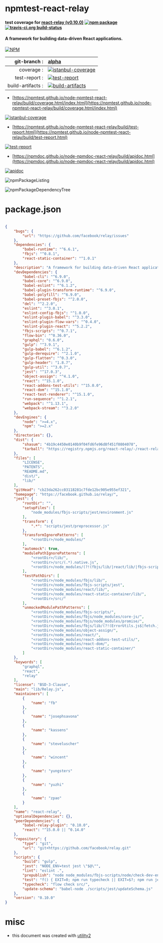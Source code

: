 # npmtest-react-relay

#### test coverage for  [react-relay (v0.10.0)](https://facebook.github.io/relay/)  [![npm package](https://img.shields.io/npm/v/npmtest-react-relay.svg?style=flat-square)](https://www.npmjs.org/package/npmtest-react-relay) [![travis-ci.org build-status](https://api.travis-ci.org/npmtest/node-npmtest-react-relay.svg)](https://travis-ci.org/npmtest/node-npmtest-react-relay)

#### A framework for building data-driven React applications.

[![NPM](https://nodei.co/npm/react-relay.png?downloads=true&downloadRank=true&stars=true)](https://www.npmjs.com/package/react-relay)

| git-branch : | [alpha](https://github.com/npmtest/node-npmtest-react-relay/tree/alpha)|
|--:|:--|
| coverage : | [![istanbul-coverage](https://npmtest.github.io/node-npmtest-react-relay/build/coverage.badge.svg)](https://npmtest.github.io/node-npmtest-react-relay/build/coverage.html/index.html)|
| test-report : | [![test-report](https://npmtest.github.io/node-npmtest-react-relay/build/test-report.badge.svg)](https://npmtest.github.io/node-npmtest-react-relay/build/test-report.html)|
| build-artifacts : | [![build-artifacts](https://npmtest.github.io/node-npmtest-react-relay/glyphicons_144_folder_open.png)](https://github.com/npmtest/node-npmtest-react-relay/tree/gh-pages/build)|

- [https://npmtest.github.io/node-npmtest-react-relay/build/coverage.html/index.html](https://npmtest.github.io/node-npmtest-react-relay/build/coverage.html/index.html)

[![istanbul-coverage](https://npmtest.github.io/node-npmtest-react-relay/build/screenCapture.buildCi.browser.%252Ftmp%252Fbuild%252Fcoverage.lib.html.png)](https://npmtest.github.io/node-npmtest-react-relay/build/coverage.html/index.html)

- [https://npmtest.github.io/node-npmtest-react-relay/build/test-report.html](https://npmtest.github.io/node-npmtest-react-relay/build/test-report.html)

[![test-report](https://npmtest.github.io/node-npmtest-react-relay/build/screenCapture.buildCi.browser.%252Ftmp%252Fbuild%252Ftest-report.html.png)](https://npmtest.github.io/node-npmtest-react-relay/build/test-report.html)

- [https://npmdoc.github.io/node-npmdoc-react-relay/build/apidoc.html](https://npmdoc.github.io/node-npmdoc-react-relay/build/apidoc.html)

[![apidoc](https://npmdoc.github.io/node-npmdoc-react-relay/build/screenCapture.buildCi.browser.%252Ftmp%252Fbuild%252Fapidoc.html.png)](https://npmdoc.github.io/node-npmdoc-react-relay/build/apidoc.html)

![npmPackageListing](https://npmtest.github.io/node-npmtest-react-relay/build/screenCapture.npmPackageListing.svg)

![npmPackageDependencyTree](https://npmtest.github.io/node-npmtest-react-relay/build/screenCapture.npmPackageDependencyTree.svg)



# package.json

```json

{
    "bugs": {
        "url": "https://github.com/facebook/relay/issues"
    },
    "dependencies": {
        "babel-runtime": "^6.6.1",
        "fbjs": "^0.8.1",
        "react-static-container": "^1.0.1"
    },
    "description": "A framework for building data-driven React applications.",
    "devDependencies": {
        "babel-cli": "^6.9.0",
        "babel-core": "^6.9.0",
        "babel-eslint": "^6.1.2",
        "babel-plugin-transform-runtime": "^6.9.0",
        "babel-polyfill": "^6.9.0",
        "babel-preset-fbjs": "^2.0.0",
        "del": "^2.2.0",
        "eslint": "^3.0.1",
        "eslint-config-fbjs": "^1.0.0",
        "eslint-plugin-babel": "^3.3.0",
        "eslint-plugin-flow-vars": "^0.4.0",
        "eslint-plugin-react": "^5.2.2",
        "fbjs-scripts": "^0.7.1",
        "flow-bin": "^0.36.0",
        "graphql": "0.6.0",
        "gulp": "^3.9.1",
        "gulp-babel": "^6.1.2",
        "gulp-derequire": "^2.1.0",
        "gulp-flatten": "^0.3.0",
        "gulp-header": "1.8.7",
        "gulp-util": "^3.0.7",
        "jest": "^17.0.3",
        "object-assign": "^4.1.0",
        "react": "^15.1.0",
        "react-addons-test-utils": "^15.0.0",
        "react-dom": "^15.1.0",
        "react-test-renderer": "^15.1.0",
        "run-sequence": "^1.2.1",
        "webpack": "^1.13.1",
        "webpack-stream": "^3.2.0"
    },
    "devEngines": {
        "node": ">=4.x",
        "npm": ">=2.x"
    },
    "directories": {},
    "dist": {
        "shasum": "4b19c4450e0140b9f04fd6fe96d8f451f0804078",
        "tarball": "https://registry.npmjs.org/react-relay/-/react-relay-0.10.0.tgz"
    },
    "files": [
        "LICENSE",
        "PATENTS",
        "README.md",
        "dist/",
        "lib/"
    ],
    "gitHead": "cb23da262cc03118281c7fde12bc905e955ef321",
    "homepage": "https://facebook.github.io/relay/",
    "jest": {
        "rootDir": "",
        "setupFiles": [
            "node_modules/fbjs-scripts/jest/environment.js"
        ],
        "transform": {
            ".*": "scripts/jest/preprocessor.js"
        },
        "transformIgnorePatterns": [
            "<rootDir>/node_modules/"
        ],
        "automock": true,
        "modulePathIgnorePatterns": [
            "<rootDir>/lib/",
            "<rootDir>/src/(.*).native.js",
            "<rootDir>/node_modules/(?!(fbjs/lib/|react/lib/|fbjs-scripts/jest))"
        ],
        "testPathDirs": [
            "<rootDir>/node_modules/fbjs/lib/",
            "<rootDir>/node_modules/fbjs-scripts/jest",
            "<rootDir>/node_modules/react/lib/",
            "<rootDir>/node_modules/react-static-container/lib/",
            "<rootDir>/src/"
        ],
        "unmockedModulePathPatterns": [
            "<rootDir>/node_modules/fbjs-scripts/",
            "<rootDir>/node_modules/fbjs/node_modules/core-js/",
            "<rootDir>/node_modules/fbjs/node_modules/promise/",
            "<rootDir>/node_modules/fbjs/lib/(?!(ErrorUtils.js$|fetch.js$|fetchWithRetries.js$))",
            "<rootDir>/node_modules/object-assign/",
            "<rootDir>/node_modules/react/",
            "<rootDir>/node_modules/react-addons-test-utils/",
            "<rootDir>/node_modules/react-dom/",
            "<rootDir>/node_modules/react-static-container/"
        ]
    },
    "keywords": [
        "graphql",
        "react",
        "relay"
    ],
    "license": "BSD-3-Clause",
    "main": "lib/Relay.js",
    "maintainers": [
        {
            "name": "fb"
        },
        {
            "name": "josephsavona"
        },
        {
            "name": "kassens"
        },
        {
            "name": "steveluscher"
        },
        {
            "name": "wincent"
        },
        {
            "name": "yungsters"
        },
        {
            "name": "yuzhi"
        },
        {
            "name": "zpao"
        }
    ],
    "name": "react-relay",
    "optionalDependencies": {},
    "peerDependencies": {
        "babel-relay-plugin": "0.10.0",
        "react": "^15.0.0 || ^0.14.0"
    },
    "repository": {
        "type": "git",
        "url": "git+https://github.com/facebook/relay.git"
    },
    "scripts": {
        "build": "gulp",
        "jest": "NODE_ENV=test jest \"$@\"",
        "lint": "eslint .",
        "prepublish": "node node_modules/fbjs-scripts/node/check-dev-engines.js package.json && npm run build",
        "test": "f() { EXIT=0; npm run typecheck || EXIT=$?; npm run jest \"$@\" || EXIT=$?; exit $EXIT; }; f",
        "typecheck": "flow check src/",
        "update-schema": "babel-node ./scripts/jest/updateSchema.js"
    },
    "version": "0.10.0"
}
```



# misc
- this document was created with [utility2](https://github.com/kaizhu256/node-utility2)
